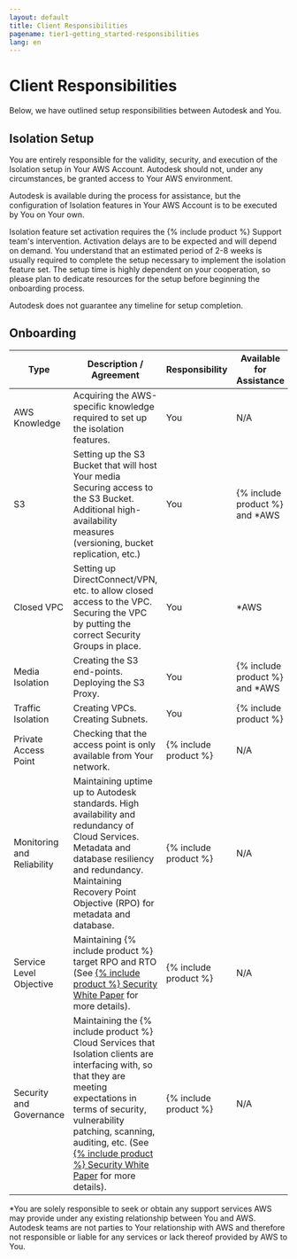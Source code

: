 ```yaml
---
layout: default
title: Client Responsibilities
pagename: tier1-getting_started-responsibilities
lang: en
---
```

  
# Client Responsibilities

Below, we have outlined setup responsibilities between Autodesk and You. 

## Isolation Setup

You are entirely responsible for the validity, security, and execution of the Isolation setup in Your AWS Account. Autodesk should not, under any circumstances, be granted access to Your AWS environment.
 
Autodesk is available during the process for assistance, but the configuration of Isolation features in Your AWS Account is to be executed by You on Your own.

Isolation feature set activation requires the {% include product %} Support team's intervention. Activation delays are to be expected and will depend on demand. You understand that an estimated period of 2-8 weeks is usually required to complete the setup necessary to implement the isolation feature set. The setup time is highly dependent on your cooperation, so please plan to dedicate resources for the setup before beginning the onboarding process.

Autodesk does not guarantee any timeline for setup completion.

## Onboarding

|Type|	Description / Agreement |	Responsibility	| Available for Assistance|
|--------|-----|----------|---------|
|AWS Knowledge	|	Acquiring the AWS-specific knowledge required to set up the isolation features.	|You	|N/A|
|S3|Setting up the S3 Bucket that will host Your media Securing access to the S3 Bucket. Additional high-availability measures (versioning, bucket replication, etc.)	|You	|{% include product %} and *AWS|
|Closed VPC	|Setting up DirectConnect/VPN, etc. to allow closed access to the VPC. Securing the VPC by putting the correct Security Groups in place.	|You	|*AWS |
|Media Isolation	|Creating the S3 end-points. Deploying the S3 Proxy.	|You|	{% include product %} and *AWS |
|Traffic Isolation	|Creating VPCs. Creating Subnets.|	You|{% include product %}|
|Private Access Point|Checking that the access point is only available from Your network.|	{% include product %}|	N/A|
|Monitoring and Reliability|Maintaining uptime up to Autodesk standards. High availability and redundancy of Cloud Services. Metadata and database resiliency and redundancy. Maintaining Recovery Point Objective (RPO) for metadata and database.	|{% include product %}|N/A|
|Service Level Objective|Maintaining {% include product %} target RPO and RTO (See [{% include product %} Security White Paper](https://help.autodesk.com/view/SGSUB/ENU/?guid=SG_Administrator_ar_general_security_ar_security_white_paper_html) for more details).|{% include product %}|	N/A|
|Security and Governance |Maintaining the {% include product %} Cloud Services that Isolation clients are interfacing with, so that they are meeting expectations in terms of security, vulnerability patching, scanning, auditing, etc. (See [{% include product %} Security White Paper](https://help.autodesk.com/view/SGSUB/ENU/?guid=SG_Administrator_ar_general_security_ar_security_white_paper_html) for more details).|	{% include product %}	|N/A|

*You are solely responsible to seek or obtain any support services AWS may provide under any existing relationship between You and AWS. Autodesk teams are not parties to Your relationship with AWS and therefore not responsible or liable for any services or lack thereof provided by AWS to You. 
